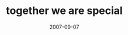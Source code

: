 ---
layout: base.njk
title : 'together we are special' 
view_title : 'together we are special' 
year : '2007' 
date : '2007-09-07' 
img_file : '/drawing/togetherwearespecial.png' 
html_file : 'togetherwearespecial' 
next_html : 'howfarawayisomaha.html' 
year_order : '134' 
permalink : "title/{{html_file}}.html"
---